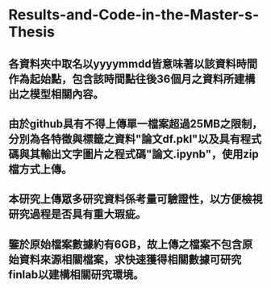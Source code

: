 # Results-and-Code-in-the-Master-s-Thesis

## 各資料夾中取名以yyyymmdd皆意味著以該資料時間作為起始點，包含該時間點往後36個月之資料所建構出之模型相關內容。
## 由於github具有不得上傳單一檔案超過25MB之限制，分別為各特徵與標籤之資料"論文df.pkl"以及具有程式碼與其輸出文字圖片之程式碼"論文.ipynb"，使用zip檔方式上傳。

## 本研究上傳眾多研究資料係考量可驗證性，以方便檢視研究過程是否具有重大瑕疵。
## 鑒於原始檔案數據約有6GB，故上傳之檔案不包含原始資料來源相關檔案，求快速獲得相關數據可研究finlab以建構相關研究環境。
